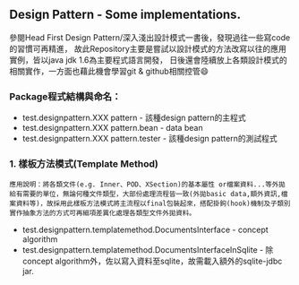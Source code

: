 ## Design Pattern - Some implementations.
參閱Head First Design Pattern/深入淺出設計模式一書後，發現過往一些寫code的習慣可再精進，
故此Repository主要是嘗試以設計模式的方法改寫以往的應用實例，皆以java jdk 1.6為主要程式語言開發，
日後還會陸續放上各類設計模式的相關實作，一方面也藉此機會學習git & github相關控管:smile:

### Package程式結構與命名：
 - test.designpattern.XXX pattern - 該種design pattern的主程式
 - test.designpattern.XXX pattern.bean - data bean
 - test.designpattern.XXX pattern.tester - 該種design pattern的測試程式

### 1. 樣板方法模式(Template Method)
 	應用說明：將各類文件(e.g. Inner、POD、XSection)的基本屬性 or檔案資料...等外拋給有需要的單位，無論何種文件類型，大部份處理流程皆一致(外拋basic data,額外資訊,檔案資料等)，故採用此樣板方法模式將主流程以final包裝起來，搭配掛鉤(hook)機制及子類別實作抽象方法的方式可再細項差異化處理各類型文件外拋資料。
 
 * test.designpattern.templatemethod.DocumentsInterface - concept algorithm
 * test.designpattern.templatemethod.DocumentsInterfaceInSqlite - 除concept algorithm外，佐以寫入資料至sqlite，故需載入額外的sqlite-jdbc jar.